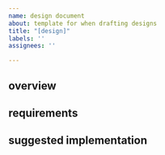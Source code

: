 ```yaml
---
name: design document
about: template for when drafting designs
title: "[design]"
labels: ''
assignees: ''

---
```


## overview

## requirements

## suggested implementation
